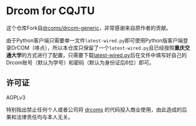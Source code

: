 # Drcom for CQJTU

这个仓库Fork自[drcoms/drcom-generic](https://github.com/drcoms/drcom-generic)，非常感谢来自原作者的贡献。

由于Python客户端只需要单一文件`latest-wired.py`即可使用Python版客户端登录DrCOM（哆点），所以本仓库只保留了一个`latest-wired.py`且已经按照**重庆交通大学**的方式进行了配置，只需要下载[latest-wired.py](https://raw.githubusercontent.com/n0vad3v/drcom-generic/master/latest-wired.py)后在文件中填写好自己的Drcom账号（默认为学号）和密码（默认为身份证后6位）即可。

## 许可证

AGPLv3

特别指出禁止任何个人或者公司将 [drcoms](http://github.com/drcoms/) 的代码投入商业使用，由此造成的后果和法律责任均与本人无关。
